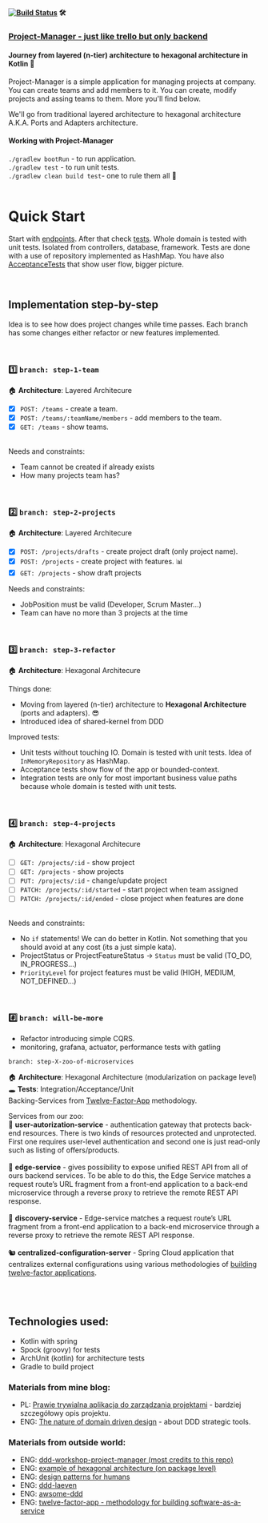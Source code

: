 
#### [![Build Status](https://travis-ci.com/braintelligencePL/project-manager-kotlin.svg?branch=master)](https://travis-ci.com/braintelligencePL/project-manager-kotlin) 🛠 

### [Project-Manager - just like trello but only backend](https://github.com/braintelligencePL/project-manager-kotlin) 
#### Journey from layered (n-tier) architecture to hexagonal architecture in Kotlin 💪
Project-Manager is a simple application for managing projects at company. You can create teams and add members to it. You can create, modify projects and assing teams to them. More you'll find below.

We'll go from traditional layered architecture to hexagonal architecture A.K.A. Ports and Adapters architecture.

#### Working with Project-Manager

`./gradlew bootRun` - to run application. <BR>
`./gradlew test` - to run unit tests. <BR>
`./gradlew clean build test`- one to rule them all 💍 <BR>
<BR>
  
# Quick Start
Start with [endpoints](https://github.com/braintelligencePL/project-manager-kotlin/tree/master/src/main/kotlin/pl/braintelligence/projectmanager/infrastructure/adapter/incoming/rest). 
After that check [tests](https://github.com/braintelligencePL/project-manager-kotlin/tree/master/src/test/groovy/pl/braintelligence/projectmanager). Whole domain is tested with unit tests. Isolated from controllers, database, framework. Tests are done with a use of repository implemented as HashMap. You have also [AcceptanceTests](https://github.com/braintelligencePL/project-manager-kotlin/blob/master/src/test/groovy/pl/braintelligence/projectmanager/project/ProjectAcceptanceTest.groovy) that show user flow, bigger picture.

<BR>

## Implementation step-by-step

Idea is to see how does project changes while time passes. Each branch has some changes either refactor or new features implemented.  

<BR>
  
### 1️⃣ `branch: step-1-team` <br>
🏠 **Architecture**: Layered Architecure <BR>

* [x] `POST: /teams` - create a team. <br>
* [x] `POST: /teams/:teamName/members` - add members to the team. <br>
* [x] `GET: /teams` - show teams. <br> <br>

Needs and constraints: 
* Team cannot be created if already exists
* How many projects team has? 


<BR>

### 2️⃣ `branch: step-2-projects` <br>
🏠 **Architecture**: Layered Architecure <BR>

* [x] `POST: /projects/drafts` - create project draft (only project name). <br>
* [x] `POST: /projects` - create project with features. 📊 <br>
* [x] `GET: /projects` - show draft projects <br>

Needs and constraints: 
* JobPosition must be valid (Developer, Scrum Master...)
* Team can have no more than 3 projects at the time

<BR>

### 3️⃣ `branch: step-3-refactor` <br> 
🏠 **Architecture**: Hexagonal Architecure <BR>

Things done: 

* Moving from layered (n-tier) architecture to <b>Hexagonal Architecture</b> (ports and adapters). 😎
* Introduced idea of shared-kernel from DDD

Improved tests: 

* Unit tests without touching IO. Domain is tested with unit tests. Idea of `InMemoryRepository` as HashMap. 
* Acceptance tests show flow of the app or bounded-context. 
* Integration tests are only for most important business value paths because whole domain is tested with unit tests.

<br>

### 4️⃣ `branch: step-4-projects` <br>
🏠 **Architecture**: Hexagonal Architecure <BR>

* [ ] `GET: /projects/:id` - show project <br>
* [ ] `GET: /projects` - show projects <br>
* [ ] `PUT: /projects/:id` - change/update project <br>
* [ ] `PATCH: /projects/:id/started` - start project when team assigned <br>
* [ ] `PATCH: /projects/:id/ended` - close project when features are done <br><br>

Needs and constraints: 
* No `if` statements! We can do better in Kotlin. Not something that you should avoid at any cost (its a just simple kata).
* ProjectStatus or ProjectFeatureStatus -> `Status` must be valid (TO_DO, IN_PROGRESS...)
* `PriorityLevel` for project features must be valid (HIGH, MEDIUM, NOT_DEFINED...)

<BR>

### #️⃣ `branch: will-be-more` <br>
- Refactor introducing simple CQRS.
- monitoring, grafana, actuator, performance tests with gatling

`branch: step-X-zoo-of-microservices` <br>

🏠 **Architecture**: Hexagonal Architecture (modularization on package level) <BR>
🕳 **Tests**: Integration/Acceptance/Unit<BR>
Backing-Services from [Twelve-Factor-App](https://12factor.net/) methodology.

Services from our zoo:<BR>
🦓 **user-autorization-service** - authentication gateway that protects back-end resources. There is two kinds of resources protected and unprotected. First one requires user-level authentication and second one is just read-only such as listing of offers/products. <BR><BR>
🐼 **edge-service** - gives possibility to expose unified REST API from all of ours backend services. To be able to do this, the Edge Service matches a request route’s URL fragment from a front-end application to a back-end microservice through a reverse proxy to retrieve the remote REST API response. <BR><BR>
🐰 **discovery-service** - Edge-service matches a request route’s URL fragment from a front-end application to a back-end microservice through a reverse proxy to retrieve the remote REST API response. <BR><BR>
🐿 **centralized-configuration-server** - Spring Cloud application that centralizes external configurations using various methodologies of [building twelve-factor applications](https://12factor.net/config). <BR><BR>

<BR>
  
## Technologies used: 
- Kotlin with spring 
- Spock (groovy) for tests
- ArchUnit (kotlin) for architecture tests
- Gradle to build project
  
### Materials from mine blog: 
* PL: [Prawie trywialna aplikacja do zarządzania projektami](http://braintelligence.pl/prawie-trywialna-aplikacja-do-zarzadzania-projektami) - bardziej szczegółowy opis projektu.
* ENG: [ The nature of domain driven design](http://www.braintelligence.pl/the-nature-of-domain-driven-design/) - about DDD strategic tools.

### Materials from outside world: 
* ENG: [ ddd-workshop-project-manager (most credits to this repo)](https://github.com/mkopylec/project-manager)
* ENG: [ example of hexagonal architecture (on package level)](https://github.com/jakubnabrdalik/hentai)
* ENG: [ design patterns for humans ](https://github.com/kamranahmedse/design-patterns-for-humans)
* ENG: [ ddd-laeven ](https://github.com/BottegaIT/ddd-leaven-v2)
* ENG: [ awsome-ddd ](https://github.com/heynickc/awesome-ddd)
* ENG: [ twelve-factor-app - methodology for building software-as-a-service](https://12factor.net/)

